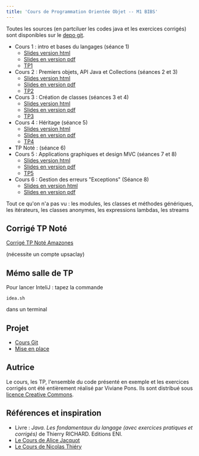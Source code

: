 ```yaml
---
title: 'Cours de Programmation Orientée Objet -- M1 BIBS'
---
```


Toutes les sources (en partciluer les codes java et les exercices corrigés) sont disponibles sur le [depo git](https://github.com/VivianePons/JavaBIBS). 


* Cours 1 : intro et bases du langages (séance 1)
  - [Slides version html](Cours1-IntroBase.html)
  - [Slides en version pdf](pdf/Cours1-IntroBase.pdf)
  - [TP1](TP1.html)
* Cours 2 : Premiers objets, API Java et Collections (séances 2 et 3)
  - [Slides version html](Cours2-Collections.html)
  - [Slides en version pdf](pdf/Cours2-Collections.pdf)
  - [TP2](TP2.html)
* Cours 3 : Création de classes (séances 3 et 4)
  - [Slides version html](Cours3-Classes.html)
  - [Slides en version pdf](pdf/Cours3-Classes.pdf)
  - [TP3](TP3.html)
* Cours 4 : Héritage (séance 5)
  - [Slides version html](Cours4-Heritage.html)
  - [Slides en version pdf](pdf/Cours4-Heritage.pdf)
  - [TP4](TP4.html)
* TP Noté : (séance 6)
* Cours 5 : Applications graphiques et design MVC (séances 7 et 8)
  - [Slides version html](Cours5-Graphique.html)
  - [Slides en version pdf](pdf/Cours5-Graphique.pdf)
  - [TP5](TP5.html)
* Cours 6 : Gestion des erreurs "Exceptions" (Séance 8)
  - [Slides en version html](Cours6-Exceptions.html)
  - [Slides en version pdf](pdf/Cours6-Exceptions.pdf)
  
Tout ce qu'on n'a pas vu : les modules, les classes et méthodes génériques, les itérateurs, les classes anonymes, les expressions lambdas, les streams

## Corrigé TP Noté

[Corrigé TP Noté Amazones](https://gitlab.dsi.universite-paris-saclay.fr/javabibs/corrige_amazones)

(nécessite un compte upsaclay)

## Mémo salle de TP

Pour lancer InteliJ : tapez la commande

    idea.sh
    
dans un terminal
  
  
## Projet

* [Cours Git](CoursProjet-git.html)
* [Mise en place](TP-Projet.html)


## Autrice 

Le cours, les TP, l'ensemble du code présenté en exemple et les exercices corrigés ont été entièrement réalisé par Viviane Pons. Ils sont distribué sous [licence Creative Commons](https://github.com/VivianePons/JavaBIBS/blob/main/LICENSE).

## Références et inspiration

* Livre : *Java. Les fondamentaux du langage (avec exercices pratiques et corrigés)* de Thierry RICHARD. Editions ENI.
* [Le Cours de Alice Jacquot](https://www.lri.fr/~jacquot/ipo/index.html)
* [Le Cours de Nicolas Thiéry](https://nicolas.thiery.name/Enseignement/CCI-LO/)
